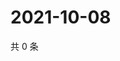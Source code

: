 # 2021-10-08

共 0 条

<!-- BEGIN WEIBO -->
<!-- 最后更新时间 Fri Oct 08 2021 12:00:36 GMT+0800 (China Standard Time) -->

<!-- END WEIBO -->
